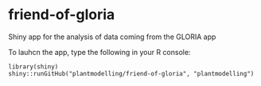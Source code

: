 # friend-of-gloria
Shiny app for the analysis of data coming from the GLORIA app


To lauhcn the app, type the following in your R console:

	library(shiny)
	shiny::runGitHub("plantmodelling/friend-of-gloria", "plantmodelling")